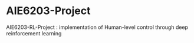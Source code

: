 # AIE6203-Project

AIE6203-RL-Project : implementation of Human-level control through deep reinforcement learning
